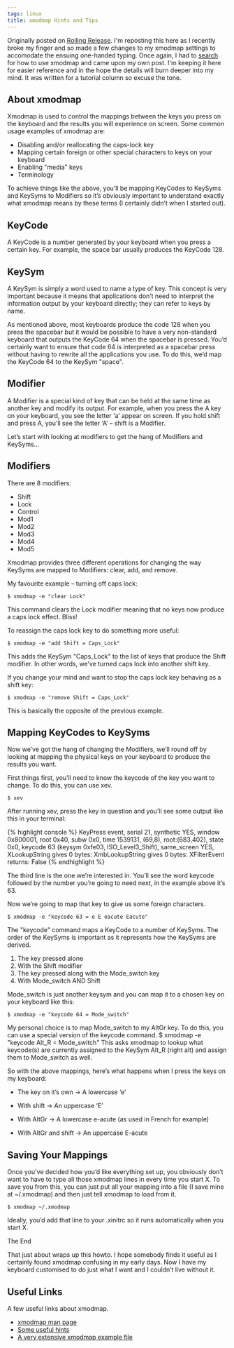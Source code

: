 ```yaml
---
tags: linux
title: xmodmap Hints and Tips
---
```


Originally posted on [Rolling
Release](http://rollingrelease.com/system/2010/09/xmodmap-hints-and-tips). I'm
reposting this here as I recently broke my finger and so made a few changes to
my xmodmap settings to accomodate the ensuing one-handed typing. Once again, I
had to [search](http://ddg.gg/) for how to use xmodmap and came upon my own
post. I'm keeping it here for easier reference and in the hope the details
will burn deeper into my mind. It was written for a tutorial column so excuse
the tone.

## About xmodmap

Xmodmap is used to control the mappings between the keys you press on the
keyboard and the results you will experience on screen. Some common usage
examples of xmodmap are:

* Disabling and/or reallocating the caps-lock key
* Mapping certain foreign or other special characters to keys on your keyboard
* Enabling "media" keys
* Terminology

To achieve things like the above, you’ll be mapping KeyCodes to KeySyms and
KeySyms to Modifiers so it’s obviously important to understand exactly what
xmodmap means by these terms (I certainly didn’t when I started out).

## KeyCode

A KeyCode is a number generated by your keyboard when you press a certain key.
For example, the space bar usually produces the KeyCode 128.

## KeySym

A KeySym is simply a word used to name a type of key. This concept is very
important because it means that applications don’t need to interpret the
information output by your keyboard directly; they can refer to keys by name.

As mentioned above, most keyboards produce the code 128 when you press the
spacebar but it would be possible to have a very non-standard keyboard that
outputs the KeyCode 64 when the spacebar is pressed. You’d certainly want to
ensure that code 64 is interpreted as a spacebar press without having to
rewrite all the applications you use. To do this, we’d map the KeyCode 64 to
the KeySym "space".

## Modifier

A Modifier is a special kind of key that can be held at the same time as
another key and modify its output. For example, when you press the A key on
your keyboard, you see the letter ‘a’ appear on screen. If you hold shift and
press A, you’ll see the letter ‘A’ – shift is a Modifier.

Let’s start with looking at modifiers to get the hang of Modifiers and
KeySyms…

## Modifiers

There are 8 modifiers:

  * Shift
  * Lock
  * Control
  * Mod1
  * Mod2
  * Mod3
  * Mod4
  * Mod5

Xmodmap provides three different operations for changing the way KeySyms are
mapped to Modifiers: clear, add, and remove.

My favourite example – turning off caps lock:

`$ xmodmap -e "clear Lock"`

This command clears the Lock modifier meaning that no keys now produce a caps
lock effect. Bliss!

To reassign the caps lock key to do something more useful:

`$ xmodmap -e "add Shift = Caps_Lock"`

This adds the KeySym "Caps_Lock" to the list of keys that produce the Shift
modifier. In other words, we’ve turned caps lock into another shift key.

If you change your mind and want to stop the caps lock key behaving as a shift
key:

`$ xmodmap -e "remove Shift = Caps_Lock"`

This is basically the opposite of the previous example.

## Mapping KeyCodes to KeySyms

Now we’ve got the hang of changing the Modifiers, we’ll round off by looking
at mapping the physical keys on your keyboard to produce the results you want.

First things first, you’ll need to know the keycode of the key you want to
change. To do this, you can use xev.

`$ xev`

After running xev, press the key in question and you’ll see some output like
this in your terminal:

{% highlight console %}
KeyPress event, serial 21, synthetic YES, window 0x800001,
root 0x40, subw 0x0, time 1539131, (69,8), root:(683,402),
state 0x0, keycode 63 (keysym 0xfe03, ISO_Level3_Shift), same_screen YES,
XLookupString gives 0 bytes:
XmbLookupString gives 0 bytes:
XFilterEvent returns: False
{% endhighlight %}

The third line is the one we’re interested in. You’ll see the word keycode
followed by the number you’re going to need next, in the example above it’s
63.

Now we’re going to map that key to give us some foreign characters.

`$ xmodmap -e "keycode 63 = e E eacute Eacute"`

The "keycode" command maps a KeyCode to a number of KeySyms. The order of the
KeySyms is important as it represents how the KeySyms are derived.

  1. The key pressed alone
  2. With the Shift modifier
  3. The key pressed along with the Mode_switch key
  4. With Mode_switch AND Shift

Mode_switch is just another keysym and you can map it to a chosen key on your
keyboard like this:

`$ xmodmap -e "keycode 64 = Mode_switch"`

My personal choice is to map Mode_switch to my AltGr key. To do this, you can
use a special version of the keycode command. $ xmodmap -e "keycode Alt_R =
Mode_switch" This asks xmodmap to lookup what keycode(s) are currently
assigned to the KeySym Alt_R (right alt) and assign them to Mode_switch as
well.

So with the above mappings, here’s what happens when I press the keys on my
keyboard:

* The key on it’s own -> A lowercase ‘e’

* With shift -> An uppercase ‘E’

* With AltGr -> A lowercase e-acute (as used in French for example)

* With AltGr and shift -> An uppercase E-acute

## Saving Your Mappings

Once you’ve decided how you’d like everything set up, you obviously don’t want
to have to type all those xmodmap lines in every time you start X. To save you
from this, you can just put all your mapping into a file (I save mine at
~/.xmodmap) and then just tell xmodmap to load from it.

`$ xmodmap ~/.xmodmap`

Ideally, you’d add that line to your .xinitrc so it runs automatically when
you start X.

The End

That just about wraps up this howto. I hope somebody finds it useful as I
certainly found xmodmap confusing in my early days. Now I have my keyboard
customised to do just what I want and I couldn’t live without it.

## Useful Links

A few useful links about xmodmap.

  * [xmodmap man page](http://www.xfree86.org/4.2.0/xmodmap.1.html)
  * [Some useful hints](http://www.in-ulm.de/~mascheck/X11/xmodmap.html)
  * [A very extensive xmodmap example file](http://www.in-ulm.de/~mascheck/X11/Xmodmap.mapping)
